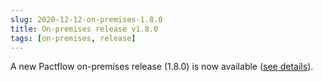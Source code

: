 ```yaml
---
slug: 2020-12-12-on-premises-1.8.0
title: On-premises release v1.8.0
tags: [on-premises, release]
---
```


A new Pactflow on-premises release (1.8.0) is now available ([see details](https://docs.pactflow.io/docs/on-premises/releases/1.8.0)).
